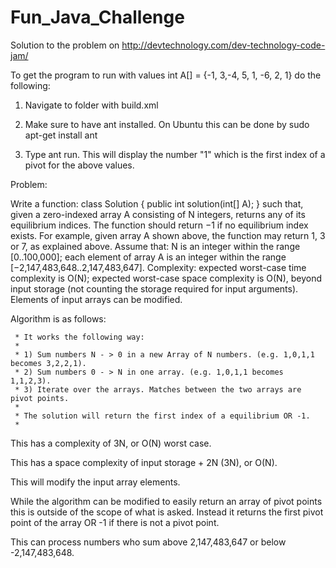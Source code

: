 # Fun_Java_Challenge
Solution to the problem on http://devtechnology.com/dev-technology-code-jam/

To get the program to run with values int A[] = {-1, 3,-4, 5, 1, -6, 2, 1} do the following:

1) Navigate to folder with build.xml

2) Make sure to have ant installed. On Ubuntu this can be done by sudo apt-get install ant

3) Type ant run. This will display the number "1" which is the first index of a pivot for the above values.


Problem:

Write a function:
class Solution { public int solution(int[] A); }
such that, given a zero-indexed array A consisting of N integers, returns any of its equilibrium indices. The function should return −1 if no equilibrium index exists.
For example, given array A shown above, the function may return 1, 3 or 7, as explained above.
Assume that:
N is an integer within the range [0..100,000];
each element of array A is an integer within the range [−2,147,483,648..2,147,483,647].
Complexity:
expected worst-case time complexity is O(N);
expected worst-case space complexity is O(N), beyond input storage (not counting the storage required for input arguments).
Elements of input arrays can be modified.

Algorithm is as follows:


	 * It works the following way:
	 * 
	 * 1) Sum numbers N - > 0 in a new Array of N numbers. (e.g. 1,0,1,1 becomes 3,2,2,1).
	 * 2) Sum numbers 0 - > N in one array. (e.g. 1,0,1,1 becomes 1,1,2,3).
	 * 3) Iterate over the arrays. Matches between the two arrays are pivot points.
	 * 
	 * The solution will return the first index of a equilibrium OR -1.
	 * 
This has a complexity of 3N, or O(N) worst case.

This has a space complexity of input storage + 2N (3N), or O(N).

This will modify the input array elements.

While the algorithm can be modified to easily return an array of pivot points this is outside of the scope of what is asked. Instead it returns the first pivot point of the array OR -1 if there is not a pivot point.

This can process numbers who sum above 2,147,483,647 or below -2,147,483,648.

